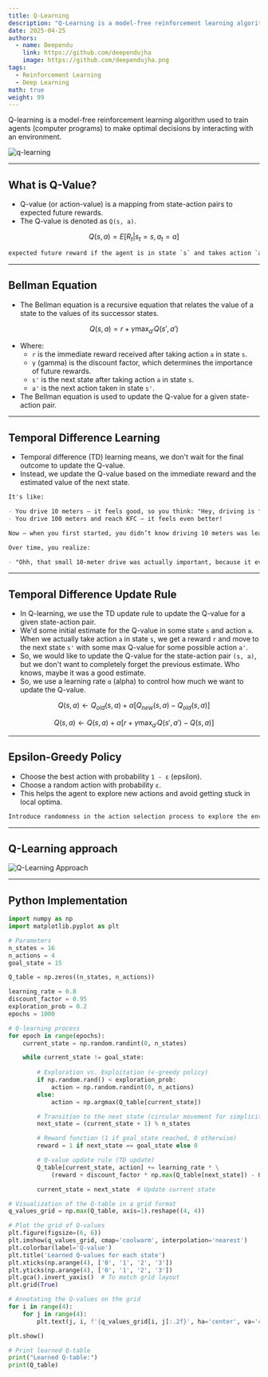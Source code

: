 ```yaml
---
title: Q-Learning
description: "Q-Learning is a model-free reinforcement learning algorithm that learns the value of actions in a given state, enabling an agent to make optimal decisions."
date: 2025-04-25
authors:
  - name: Deependu
    link: https://github.com/deependujha
    image: https://github.com/deependujha.png
tags:
  - Reinforcement Learning
  - Deep Learning
math: true
weight: 99
---
```


Q-learning is a model-free reinforcement learning algorithm used to train agents (computer programs) to make optimal decisions by interacting with an environment.

![q-learning](/blogs/rl/q-learning.png)

---

## What is Q-Value?

- Q-value (or action-value) is a mapping from state-action pairs to expected future rewards.
- The Q-value is denoted as `Q(s, a)`.

$$ Q(s, a) = E[R_t | s_t = s, a_t = a] $$

```txt
expected future reward if the agent is in state `s` and takes action `a`.
```

---

## Bellman Equation

- The Bellman equation is a recursive equation that relates the value of a state to the values of its successor states.

$$ Q(s, a) = r + \gamma \max_{a'} Q(s', a') $$

- Where:
  - `r` is the immediate reward received after taking action `a` in state `s`.
  - `γ` (gamma) is the discount factor, which determines the importance of future rewards.
  - `s'` is the next state after taking action `a` in state `s`.
  - `a'` is the next action taken in state `s'`.
- The Bellman equation is used to update the Q-value for a given state-action pair.

---

## Temporal Difference Learning

- Temporal difference (TD) learning means, we don't wait for the final outcome to update the Q-value.
- Instead, we update the Q-value based on the immediate reward and the estimated value of the next state.

```md
It's like:

- You drive 10 meters — it feels good, so you think: "Hey, driving is fun!" (reward!)
- You drive 100 meters and reach KFC — it feels even better!

Now — when you first started, you didn’t know driving 10 meters was leading to the KFC.

Over time, you realize:

- "Ohh, that small 10-meter drive was actually important, because it eventually got me to the KFC!"
```

---

## Temporal Difference Update Rule

- In Q-learning, we use the TD update rule to update the Q-value for a given state-action pair.
- We'd some initial estimate for the Q-value in some state `s` and action `a`. When we actually take action `a` in state `s`, we get a reward `r` and move to the next state `s'` with some max Q-value for some possible action `a'`.
- So, we would like to update the Q-value for the state-action pair `(s, a)`, but we don't want to completely forget the previous estimate. Who knows, maybe it was a good estimate.
- So, we use a learning rate `α` (alpha) to control how much we want to update the Q-value.

$$ Q(s, a) \leftarrow Q_{old}(s,a) + \alpha [Q_{new}(s,a) - Q_{old}(s,a)] $$

$$ Q(s, a) \leftarrow Q(s, a) + \alpha [r + \gamma \max_{a'} Q(s', a') - Q(s, a)] $$

---

## Epsilon-Greedy Policy

- Choose the best action with probability `1 - ε` (epsilon).
- Choose a random action with probability `ε`.
- This helps the agent to explore new actions and avoid getting stuck in local optima.

```md
Introduce randomness in the action selection process to explore the environment.
```

---

## Q-Learning approach

![Q-Learning Approach](/blogs/rl/q_learning_approach.png)

---

## Python Implementation

```python
import numpy as np
import matplotlib.pyplot as plt

# Parameters
n_states = 16  
n_actions = 4 
goal_state = 15 

Q_table = np.zeros((n_states, n_actions))

learning_rate = 0.8
discount_factor = 0.95
exploration_prob = 0.2
epochs = 1000

# Q-learning process
for epoch in range(epochs):
    current_state = np.random.randint(0, n_states) 

    while current_state != goal_state:
        
        # Exploration vs. Exploitation (ϵ-greedy policy)
        if np.random.rand() < exploration_prob:
            action = np.random.randint(0, n_actions)  
        else:
            action = np.argmax(Q_table[current_state]) 

        # Transition to the next state (circular movement for simplicity)
        next_state = (current_state + 1) % n_states

        # Reward function (1 if goal_state reached, 0 otherwise)
        reward = 1 if next_state == goal_state else 0

        # Q-value update rule (TD update)
        Q_table[current_state, action] += learning_rate * \
            (reward + discount_factor * np.max(Q_table[next_state]) - Q_table[current_state, action])

        current_state = next_state  # Update current state

# Visualization of the Q-table in a grid format 
q_values_grid = np.max(Q_table, axis=1).reshape((4, 4)) 

# Plot the grid of Q-values
plt.figure(figsize=(6, 6))
plt.imshow(q_values_grid, cmap='coolwarm', interpolation='nearest')
plt.colorbar(label='Q-value')
plt.title('Learned Q-values for each state')
plt.xticks(np.arange(4), ['0', '1', '2', '3'])
plt.yticks(np.arange(4), ['0', '1', '2', '3'])
plt.gca().invert_yaxis()  # To match grid layout
plt.grid(True)

# Annotating the Q-values on the grid
for i in range(4):
    for j in range(4):
        plt.text(j, i, f'{q_values_grid[i, j]:.2f}', ha='center', va='center', color='black')

plt.show()

# Print learned Q-table
print("Learned Q-table:")
print(Q_table)

```

